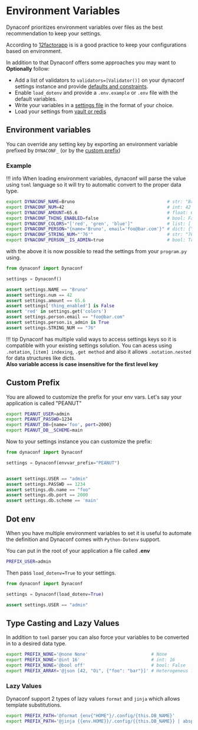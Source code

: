 # Environment Variables

Dynaconf prioritizes environment variables over files as the best recommendation to keep your settings.

According to [12factorapp](https://12factor.net) is is a good practice to keep your configurations based on environment.

In addition to that Dynaconf offers some approaches you may want to **Optionally** follow:

- Add a list of validators to `validators=[Validator()]` on your dynaconf settings instance and provide [defaults and constraints](/validation/).
- Enable `load_dotenv` and provide a `.env.example` or `.env` file with the default variables.
- Write your variables in a [settings file](/settings_files) in the format of your choice.
- Load your settings from [vault or redis](/secrets/)

## Environment variables

You can override any setting key by exporting an environment variable prefixed by `DYNACONF_` (or by the [custom prefix](configuration/#envvar_prefix))

### Example

!!! info
    When loading environment variables, dynaconf will parse the value using `toml` language
    so it will try to automatic convert to the proper data type.

```bash
export DYNACONF_NAME=Bruno                                   # str: "Bruno"
export DYNACONF_NUM=42                                       # int: 42
export DYNACONF_AMOUNT=65.6                                  # float: 65.6
export DYNACONF_THING_ENABLED=false                          # bool: False
export DYNACONF_COLORS="['red', 'gren', 'blue']"             # list: ['red', 'gren', 'blue']
export DYNACONF_PERSON="{name='Bruno', email='foo@bar.com'}" # dict: {"name": "Bruno", ...}
export DYNACONF_STRING_NUM="'76'"                            # str: "76"
export DYNACONF_PERSON__IS_ADMIN=true                        # bool: True (nested)
```

with the above it is now possible to read the settings from your `program.py` using.

```python
from dynaconf import Dynaconf

settings = Dynaconf()

assert settings.NAME == "Bruno"
assert settings.num == 42
assert settings.amount == 65.6
assert settings['thing_enabled'] is False
assert 'red' in settings.get('colors')
assert settings.person.email == "foo@bar.com"
assert settings.person.is_admin is True
assert settings.STRING_NUM == "76"
```

!!! tip
    Dynaconf has multiple valid ways to access settings keys so it is compatible with your 
    existing settings solution. You can acess using `.notation`, `[item] indexing`, `.get method` 
    and also it allows `.notation.nested` for data structures like dicts.  
    **Also variable access is case insensitive for the first level key**

## Custom Prefix

You are allowed to customize the prefix for your env vars. Let's say your application
is called "PEANUT"

```bash
export PEANUT_USER=admin
export PEANUT_PASSWD=1234
export PEANUT_DB={name='foo', port=2000}
export PEANUT_DB__SCHEME=main
```

Now to your settings instance you can customize the prefix:

```py
from dynaconf import Dynaconf

settings = Dynaconf(envvar_prefix="PEANUT")


assert settings.USER == "admin"
assert settings.PASSWD == 1234
assert settings.db.name == "foo"
assert settings.db.port == 2000
assert settings.db.scheme == 'main'
```

## Dot env

When you have multiple environment variables to set it is useful to automate the definition
and Dynaconf comes with `Python-Dotenv` support.

You can put in the root of your application a file called **.env**

```bash
PREFIX_USER=admin
```

Then pass `load_dotenv=True` to your settings.

```py
from dynaconf import Dynaconf

settings = Dynaconf(load_dotenv=True)

assert settings.USER == "admin"
```

## Type Casting and Lazy Values

In addition to `toml` parser you can also force your variables to be converted
in to a desired data type.

```bash
export PREFIX_NONE='@none None'                        # None
export PREFIX_NONE='@int 16'                           # int: 16
export PREFIX_NONE='@bool off'                         # bool: False
export PREFIX_ARRAY='@json [42, "Oi", {"foo": "bar"}]' # Heterogeneus list
```

### Lazy Values

Dynaconf support 2 types of lazy values `format` and `jinja` which allows
template substitutions.

```bash
export PREFIX_PATH='@format {env{"HOME"}/.config/{this.DB_NAME}'
export PREFIX_PATH='@jinja {{env.HOME}}/.config/{{this.DB_NAME}} | abspath'
```

